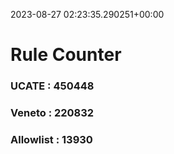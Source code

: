 2023-08-27 02:23:35.290251+00:00
# Rule Counter 
 ### UCATE : 450448

 ### Veneto : 220832

 ### Allowlist : 13930
